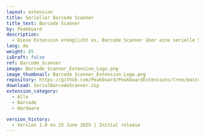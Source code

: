 ```yaml
---
layout: extension
title: Serieller Barcode Scanner
title_text: Barcode Scanner
by: Peakboard
description: 
  - Diese Extension ermöglicht es, Barcode Scanner über eine serielle Schnittstelle auszulesen sowie Befehle an den Scanner zu senden.
lang: de
weight: 85
isDraft: false
ref: Barcode_Scanner
image: Barcode_Scanner_Extension_Logo.png
image_thumbnail: Barcode_Scanner_Extension_Logo.png
repository: https://github.com/Peakboard/PeakboardExtensions/tree/master/SerialBarcodeScanner
download: SerialBarcodeScanner.zip
extension_category:
  - Alle
  - Barcode
  - Hardware

version_history:
  - Version 1.0 on 25 June 2025 | Initial release
---
```

